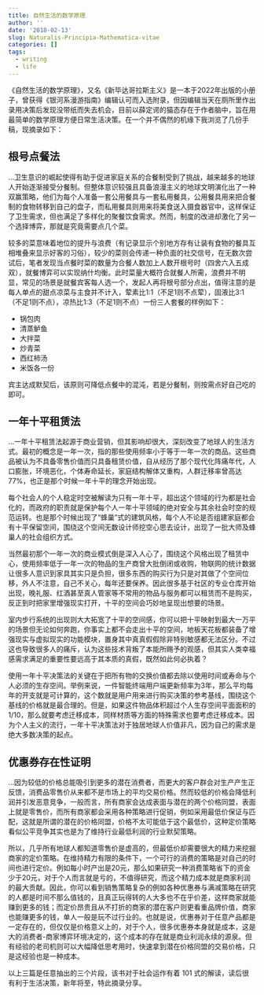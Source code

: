 ```yaml
---
title: 自然生活的数学原理
author: ''
date: '2018-02-13'
slug: Naturalis-Principia-Mathematica-vitae
categories: []
tags:
  - writing
  - life
---
```


《自然生活的数学原理》，又名《新毕达哥拉斯主义》是一本于2022年出版的小册子，曾获得《银河系漫游指南》编辑认可而入选附录，但因编辑当天在厕所里作出录用决策后发现没带纸而失去机会，目前以薛定谔的猫态存在于作者脑中，旨在用最简单的数学原理方便日常生活决策。在一个并不偶然的机缘下我浏览了几份手稿，现摘录如下：

## 根号点餐法

…卫生意识的崛起使得有助于促进家庭关系的合餐制受到了挑战，越来越多的地球人开始逐渐接受分餐制。但整体意识较强且具备浪漫主义的地球文明演化出了一种双赢策略，他们为每个人准备一套公用餐具与一套私用餐具，公用餐具用来把合餐制的食物转移到自己的盘子，而私用餐具则用来将美食送入摄食器官中，这样保证了卫生需求，但也满足了多样化的聚餐饮食需求。然而，制度的改进却激化了另一个选择博弈，那就是究竟需要点几个菜。

较多的菜意味着地位的提升与浪费（有记录显示个别地方存有让装有食物的餐具互相堆叠来显示好客的习俗），较少的菜则会传递一种负面的社交信号，在无数次尝试后，笔者发现当点餐时菜的数量为合餐人数加上人数开根号时（四舍六入五成双），就餐博弈可以实现纳什均衡。此时菜量大概符合就餐人所需，浪费并不明显，常见的场景是就餐宾客每人选一个，发起人再将根号部分点出，值得注意的是每人单点的甜点凉菜与主食并不计入，荤素比1:1（不足1则不点荤），固液比3:1（不足1则不点），凉热比1:3（不足1则不点）一份三人套餐的样例如下：

- 锅包肉
- 清蒸鲈鱼
- 大拌菜
- 炒青菜
- 西红柿汤
- 米饭各一份

宾主达成默契后，该原则可降低点餐中的混沌，若是分餐制，则按需点好自己吃的即可。

## 一年十平租赁法

…一年十平租赁法起源于商业营销，但其影响却很大，深刻改变了地球人的生活方式。最初的概念是一年一次，指的那些使用频率小于等于一年一次的商品。这些商品被认为不具备零售价值而只具备租赁价值，自从经历了那个现代化阵痛年代，人口膨胀，环境恶化，个体寿命延长，家庭结构解体又重构，人群迁移率曾高达77%，也正是那个时候一年十平的理念开始出现。

每个社会人的个人稳定时空被解读为只有一年十平，超出这个领域的行为都是社会化的，而政府的职责就是保护每个人一年十平领域的绝对安全与其余社会时空的规范运转。也是那个时候出现了“蜂巢”式的建筑风格，每个人不论是否组建家庭都会有十平保留空间，围绕这个空间无数设计师挖空心思去设计，出现了一批大师及蜂巢人的社会组织方式。

当然最初那个一年一次的商业模式倒是深入人心了，围绕这个风格出现了租赁中心，使用频率低于一年一次的物品的生产商曾大批倒闭或收购，物联网的统计数据让很多人意识到家具其实只是负担，很多东西的购买行为只是对其做了个空间位移，外人不注意，自己不关心，每年还要保养。因此很多基于社区的专业仓库开始出现，晚礼服、红酒甚至真人管家等不常用的物品与服务都可以租赁而不是购买，反正到时把家里增强现实打开，十平的空间会巧妙地呈现出想要的场景。

室内步行系统的出现则大大拓宽了十平的空间感，你可以把十平映射到最大一万平的场景但无论如何奔跑，你事实上都不会走出十平的空间，地板天花板都装备了增强现实与虚拟现实的功能模块，置身其中真真假假除非特别敏感都无法区分。不过这也导致很多人的痛斥，认为这些技术背叛了本能所赐予的观感，但其实人类幸福感需求满足的重要性要远高于其本质的真假，既然如此何必执着？

使用一年十平决策法的关键在于把所有物的交换价值都去除以使用时间或寿命与个人必须的生存空间。举例来说，一件智能终端用户端更新频率为3年，那么平均每年的开支就是可计算的，这个数就是用户用来进行购买决策的参考基线，围绕这个基线的价格就是最合理的。但是，如果这件物品体积超过个人生存空间平面面积的1/10，那么就要考虑迁移成本，同样材质等方面的特殊需求也要考虑迁移成本。因为个人主义的流行，一年十平决策法对于独居地球人价值非凡，因为自己的需求是绝大多数决策的起点。

## 优惠券存在性证明

…因为较低的价格总能吸引到更多的潜在消费者，而更大的客户群会对生产产生正反馈，消费品零售价从来都不是市场上的平均交易价格。然而较低的价格会降低利润并引发恶意竞争，一般而言，所有商家会达成表面与潜在的两个价格同盟，表面上就是零售价，而所有商家都会采用各种策略进行促销，例如采用最低价保证与匹配，这就是所谓的潜在的价格同盟，价格不太可能低于这个最低价，这种定价策略看似公平竞争其实也是为了维持行业最低利润的行业默契策略。

所以，几乎所有地球人都知道零售价是虚高的，但最低价却需要很大的精力来挖掘商家的定价策略。在维持精力有限的条件下，一个可行的消费的策略是对自己的时间也进行定价。例如每小时产出是20元，那么如果研究一种消费策略省下的资金少于20元，对于个人而言就是亏的，不值得研究，而这个精力成本就是商家利润的最大贡献。因此，你可以看到销售策略复杂的例如各种优惠券与满减策略在研究的人都是时间不那么值钱的，且真正玩得转的人大多也不在乎价差，这样商家就能赚到更多的钱；而定价昂贵且从不打折的商家的潜在客户则更看重品牌价值，商家也能赚更多的钱，单人一般是玩不过行业的。也就是说，优惠券对于任意产品都是一定存在的，但仅仅是价格意义上的，对于个人，很多优惠券本身就是成本，这是大的消费者-商家博弈环境决定的，这个成本的存在就是商业利润永续的源泉。但有经验的老司机则可以大幅降低思考用时，快速拿到潜在价格同盟的交易价格，只是这经验也是一种成本。

以上三篇是任意抽出的三个片段，该书对于社会运作有着 101 式的解读，读后很有利于生活决策，新年将至，特此摘录分享。